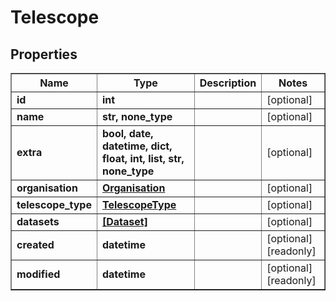# Telescope

## Properties
<div class="wy-table-responsive"><table border="1" class="docutils">
<thead>
<tr>
<th>Name</th>
<th>Type</th>
<th>Description</th>
<th>Notes</th>
</tr>
</thead>
<tbody>






<tr>
    <td><strong>id</strong></td>
    <td><strong>int</strong></td>
    <td></td>
    <td>[optional] </td>
</tr>
<tr>
    <td><strong>name</strong></td>
    <td><strong>str, none_type</strong></td>
    <td></td>
    <td>[optional] </td>
</tr>
<tr>
    <td><strong>extra</strong></td>
    <td><strong>bool, date, datetime, dict, float, int, list, str, none_type</strong></td>
    <td></td>
    <td>[optional] </td>
</tr>
<tr>
    <td><strong>organisation</strong></td>
    <td><a href="Organisation.html"><strong>Organisation</strong></a></td>
    <td></td>
    <td>[optional] </td>
</tr>
<tr>
    <td><strong>telescope_type</strong></td>
    <td><a href="TelescopeType.html"><strong>TelescopeType</strong></a></td>
    <td></td>
    <td>[optional] </td>
</tr>
<tr>
    <td><strong>datasets</strong></td>
    <td><a href="Dataset.html"><strong>[Dataset]</strong></a></td>
    <td></td>
    <td>[optional] </td>
</tr>
<tr>
    <td><strong>created</strong></td>
    <td><strong>datetime</strong></td>
    <td></td>
    <td>[optional] [readonly] </td>
</tr>
<tr>
    <td><strong>modified</strong></td>
    <td><strong>datetime</strong></td>
    <td></td>
    <td>[optional] [readonly] </td>
</tr>


</tbody>
</table></div>

